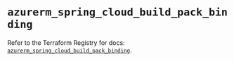 # `azurerm_spring_cloud_build_pack_binding`

Refer to the Terraform Registry for docs: [`azurerm_spring_cloud_build_pack_binding`](https://registry.terraform.io/providers/hashicorp/azurerm/4.42.0/docs/resources/spring_cloud_build_pack_binding).
